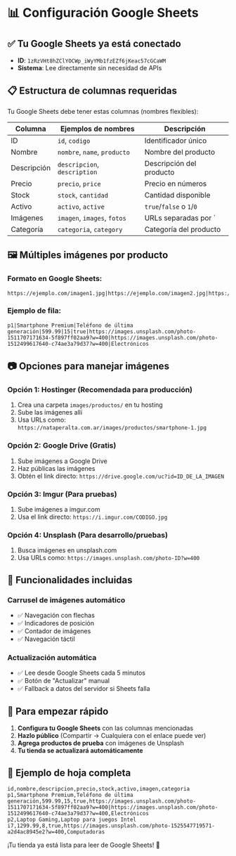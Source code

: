 # 📊 Configuración Google Sheets

## ✅ Tu Google Sheets ya está conectado
- **ID**: `1zRzVHt8hZClYOCWp_iWyYMb1fzEZf6jKeac57cGCaWM`
- **Sistema**: Lee directamente sin necesidad de APIs

## 📋 Estructura de columnas requeridas

Tu Google Sheets debe tener estas columnas (nombres flexibles):

| Columna | Ejemplos de nombres | Descripción |
|---------|-------------------|-------------|
| ID | `id`, `codigo` | Identificador único |
| Nombre | `nombre`, `name`, `producto` | Nombre del producto |
| Descripción | `descripcion`, `description` | Descripción del producto |
| Precio | `precio`, `price` | Precio en números |
| Stock | `stock`, `cantidad` | Cantidad disponible |
| Activo | `activo`, `active` | `true`/`false` o `1`/`0` |
| Imágenes | `imagen`, `images`, `fotos` | URLs separadas por `|` |
| Categoría | `categoria`, `category` | Categoría del producto |

## 🖼️ Múltiples imágenes por producto

### Formato en Google Sheets:
```
https://ejemplo.com/imagen1.jpg|https://ejemplo.com/imagen2.jpg|https://ejemplo.com/imagen3.jpg
```

### Ejemplo de fila:
```
p1|Smartphone Premium|Teléfono de última generación|599.99|15|true|https://images.unsplash.com/photo-1511707171634-5f897ff02aa9?w=400|https://images.unsplash.com/photo-1512499617640-c74ae3a79d37?w=400|Electrónicos
```

## 📷 Opciones para manejar imágenes

### Opción 1: Hostinger (Recomendada para producción)
1. Crea una carpeta `images/productos/` en tu hosting
2. Sube las imágenes allí
3. Usa URLs como: `https://nataperalta.com.ar/images/productos/smartphone-1.jpg`

### Opción 2: Google Drive (Gratis)
1. Sube imágenes a Google Drive
2. Haz públicas las imágenes
3. Obtén el link directo: `https://drive.google.com/uc?id=ID_DE_LA_IMAGEN`

### Opción 3: Imgur (Para pruebas)
1. Sube imágenes a imgur.com
2. Usa el link directo: `https://i.imgur.com/CODIGO.jpg`

### Opción 4: Unsplash (Para desarrollo/pruebas)
1. Busca imágenes en unsplash.com
2. Usa URLs como: `https://images.unsplash.com/photo-ID?w=400`

## 🔄 Funcionalidades incluidas

### Carrusel de imágenes automático
- ✅ Navegación con flechas
- ✅ Indicadores de posición
- ✅ Contador de imágenes
- ✅ Navegación táctil

### Actualización automática
- ✅ Lee desde Google Sheets cada 5 minutos
- ✅ Botón de "Actualizar" manual
- ✅ Fallback a datos del servidor si Sheets falla

## 🚀 Para empezar rápido

1. **Configura tu Google Sheets** con las columnas mencionadas
2. **Hazlo público** (Compartir → Cualquiera con el enlace puede ver)
3. **Agrega productos de prueba** con imágenes de Unsplash
4. **Tu tienda se actualizará automáticamente**

## 📝 Ejemplo de hoja completa

```csv
id,nombre,descripcion,precio,stock,activo,imagen,categoria
p1,Smartphone Premium,Teléfono de última generación,599.99,15,true,https://images.unsplash.com/photo-1511707171634-5f897ff02aa9?w=400|https://images.unsplash.com/photo-1512499617640-c74ae3a79d37?w=400,Electrónicos
p2,Laptop Gaming,Laptop para juegos Intel i7,1299.99,8,true,https://images.unsplash.com/photo-1525547719571-a2d4ac8945e2?w=400,Computadoras
```

¡Tu tienda ya está lista para leer de Google Sheets! 🎉